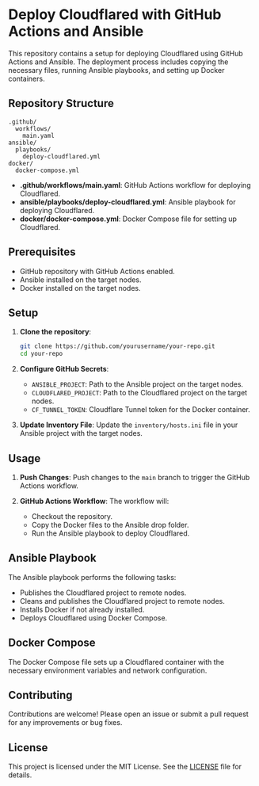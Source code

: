 # Deploy Cloudflared with GitHub Actions and Ansible

This repository contains a setup for deploying Cloudflared using GitHub Actions and Ansible. The deployment process includes copying the necessary files, running Ansible playbooks, and setting up Docker containers.

## Repository Structure

```
.github/
  workflows/
    main.yaml
ansible/
  playbooks/
    deploy-cloudflared.yml
docker/
  docker-compose.yml
```

- **.github/workflows/main.yaml**: GitHub Actions workflow for deploying Cloudflared.
- **ansible/playbooks/deploy-cloudflared.yml**: Ansible playbook for deploying Cloudflared.
- **docker/docker-compose.yml**: Docker Compose file for setting up Cloudflared.

## Prerequisites

- GitHub repository with GitHub Actions enabled.
- Ansible installed on the target nodes.
- Docker installed on the target nodes.

## Setup

1. **Clone the repository**:

   ```sh
   git clone https://github.com/yourusername/your-repo.git
   cd your-repo
   ```

2. **Configure GitHub Secrets**:
   - `ANSIBLE_PROJECT`: Path to the Ansible project on the target nodes.
   - `CLOUDFLARED_PROJECT`: Path to the Cloudflared project on the target nodes.
   - `CF_TUNNEL_TOKEN`: Cloudflare Tunnel token for the Docker container.

3. **Update Inventory File**:
   Update the `inventory/hosts.ini` file in your Ansible project with the target nodes.

## Usage

1. **Push Changes**:
   Push changes to the `main` branch to trigger the GitHub Actions workflow.

2. **GitHub Actions Workflow**:
   The workflow will:
   - Checkout the repository.
   - Copy the Docker files to the Ansible drop folder.
   - Run the Ansible playbook to deploy Cloudflared.

## Ansible Playbook

The Ansible playbook performs the following tasks:

- Publishes the Cloudflared project to remote nodes.
- Cleans and publishes the Cloudflared project to remote nodes.
- Installs Docker if not already installed.
- Deploys Cloudflared using Docker Compose.

## Docker Compose

The Docker Compose file sets up a Cloudflared container with the necessary environment variables and network configuration.

## Contributing

Contributions are welcome! Please open an issue or submit a pull request for any improvements or bug fixes.

## License

This project is licensed under the MIT License. See the [LICENSE](LICENSE) file for details.
